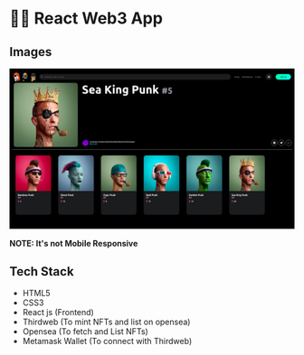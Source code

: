 # 👨‍💻 React Web3 App

## Images

<img src='./src/assets/react-nft-app.png' />

**NOTE: It's not Mobile Responsive**


## Tech Stack

- HTML5
- CSS3
- React js (Frontend)
- Thirdweb (To mint NFTs and list on opensea)
- Opensea (To fetch and List NFTs)
- Metamask Wallet (To connect with Thirdweb)
